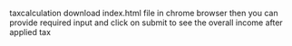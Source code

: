 taxcalculation
download index.html file in chrome browser then you can provide required input and click on submit to see the overall income after applied tax
